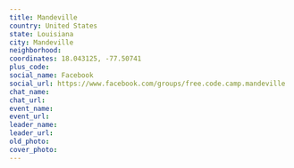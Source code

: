 ```yaml
---
title: Mandeville
country: United States
state: Louisiana
city: Mandeville
neighborhood: 
coordinates: 18.043125, -77.50741
plus_code:
social_name: Facebook
social_url: https://www.facebook.com/groups/free.code.camp.mandeville
chat_name:
chat_url:
event_name:
event_url:
leader_name:
leader_url:
old_photo: 
cover_photo:
---
```

